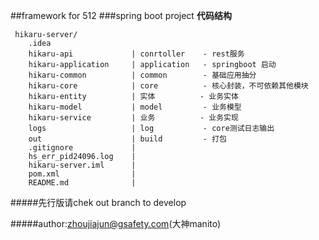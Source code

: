 ##framework for 512
###spring boot project
**代码结构**
```
 hikaru-server/
    .idea
    hikaru-api             | conrtoller    - rest服务
    hikaru-application     | application   - springboot 启动
    hikaru-common          | common        - 基础应用抽分
    hikaru-core            | core          - 核心封装，不可依赖其他模块
    hikaru-entity          | 实体          - 业务实体
    hikaru-model           | model         - 业务模型
    hikaru-service         | 业务          - 业务实现
    logs                   | log           - core测试日志输出
    out                    | build         - 打包
    .gitignore             |
    hs_err_pid24096.log    |
    hikaru-server.iml      |
    pom.xml                |
    README.md              |
```


#####先行版请chek out branch to develop



















#####author:zhoujiajun@gsafety.com(大神manito)

